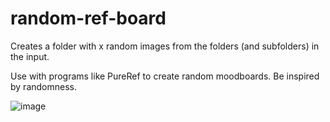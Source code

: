 # random-ref-board
Creates a folder with x random images from the folders (and subfolders) in the input.

Use with programs like PureRef to create random moodboards. Be inspired by randomness.

![image](https://github.com/user-attachments/assets/f0934404-d0e1-4c9f-88d4-11b4f99f5fe7)
